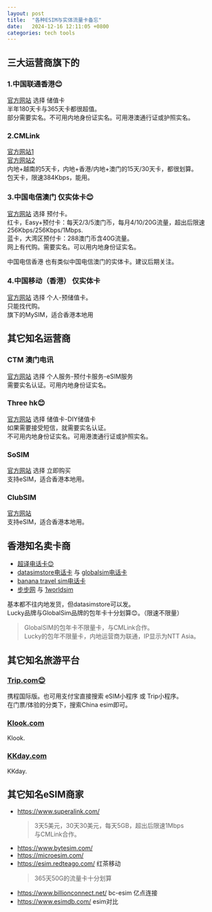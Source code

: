 ```yaml
---
layout: post
title:  "各种ESIM与实体流量卡备忘"
date:   2024-12-16 12:11:05 +0800
categories: tech tools
---  
```


## 三大运营商旗下的  
### 1.中国联通香港😊  
[官方网站](https://www.cuniq.com)  选择 储值卡  
半年180天卡与365天卡都很超值。  
部分需要实名。不可用内地身份证实名。可用港澳通行证或护照实名。
### 2.CMLink  
[官方网站1](https://global.cmlink.com)  
[官方网站2](https://esim.cmlink.com)  
内地+越南的5天卡，内地+香港/内地+澳门的15天/30天卡，都很划算。  
包天卡，限速384Kbps，能用。

### 3.中国电信澳门 仅实体卡😊  
[官方网站](https://www.1888.com.mo/)  选择 预付卡。  
红卡，Easy+预付卡：每天2/3/5澳门币，每月4/10/20G流量，超出后限速256Kbps/256Kbps/1Mbps.  
蓝卡，大湾区预付卡：288澳门币含40G流量。  
网上有代购。需要实名。可以用内地身份证实名。  

中国电信香港 也有类似中国电信澳门的实体卡。建议后期关注。  

### 4.中国移动（香港） 仅实体卡  
[官方网站](https://www.hk.chinamobile.com/)  选择 个人-预储值卡。  
只能找代购。  
旗下的MySIM，适合香港本地用

## 其它知名运营商  

### CTM 澳门电讯  
[官方网站](https://www.ctm.net/)  选择 个人服务-预付卡服务-eSIM服务  
需要实名认证。可用内地身份证实名。  

### Three hk😊  
[官方网站](https://www.three.com.hk/)  选择 储值卡-DIY储值卡  
如果需要接受短信，就需要实名认证。  
不可用内地身份证实名。可用港澳通行证或护照实名。  

### SoSIM  
[官方网站](https://www.sosimhk.com/)  选择 立即购买  
支持eSIM，适合香港本地用。  

### ClubSIM  
[官方网站](https://www.clubsim.com.hk/)  
支持eSIM，适合香港本地用。  


## 香港知名卖卡商  
- [超译电话卡😊](https://chillyik.com/)  
- [datasimstore电话卡](https://www.datasimstore.com/) 与 [globalsim电话卡](https://www.globalsim.hk/)  
- [banana travel sim电话卡](https://www.bananatravelsim.com/)  
- [步步网](https://stepstepinfo.com/) 与 [1worldsim](https://1worldsim.com/)  

基本都不往内地发货，但datasimstore可以发。  
Lucky品牌与GlobalSim品牌的包年卡十分划算😊。（限速不限量）  
> GlobalSIM的包年卡不限量卡，与CMLink合作。  
> Lucky的包年不限量卡，内地运营商为联通，IP显示为NTT Asia。

## 其它知名旅游平台  
### [Trip.com😊](https://hk.trip.com)  
携程国际版。也可用支付宝直接搜索 eSIM小程序 或 Trip小程序。  
在门票/体验的分类下，搜索China esim即可。  
### [Klook.com](https://www.klook.com)  
Klook.  
### [KKday.com](https://www.KKDay.com)  
KKday.  

## 其它知名eSIM商家
- https://www.superalink.com/  
  > 3天5美元，30天30美元，每天5GB，超出后限速1Mbps  
  > 与CMLink合作。
- https://www.bytesim.com/  
- https://microesim.com/  
- https://esim.redteago.com/  红茶移动  
  > 365天50G的流量卡十分划算
- https://www.billionconnect.net/ bc-esim 亿点连接  
- https://www.esimdb.com/  esim对比  



